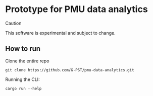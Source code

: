 # Prototype for PMU data analytics
> [!CAUTION]
> This software is experimental and subject to change.

## How to run

Clone the entire repo

```console
git clone https://github.com/G-PST/pmu-data-analytics.git
```

Running the CLI:

```console
cargo run --help
```
